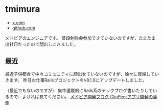 # tmimura

- [x.com](https://x.com/t_mimura39)
- [github.com](https://github.com/tmimura39)

メドピアのエンジニアです。
普段勉強会参加できていないのですが、たまたま出社日だったので顔出しにきました。

## 最近

最近子供都合で中々コミュニティに顔出せていないのですが、徐々に復帰していきます。
昨日お仕事Railsプロジェクトをv8.1.0にアップデートしました。

（最近でもないのですが） 集中連載的にRails系のテックブログ書いたりしているので、よければ見てください。
[メドピア開発ブログ ClinPeerアプリ開発の裏側](https://tech.medpeer.co.jp/archive/category/ClinPeer%E3%82%A2%E3%83%97%E3%83%AA%E9%96%8B%E7%99%BA%E3%81%AE%E8%A3%8F%E5%81%B4)
